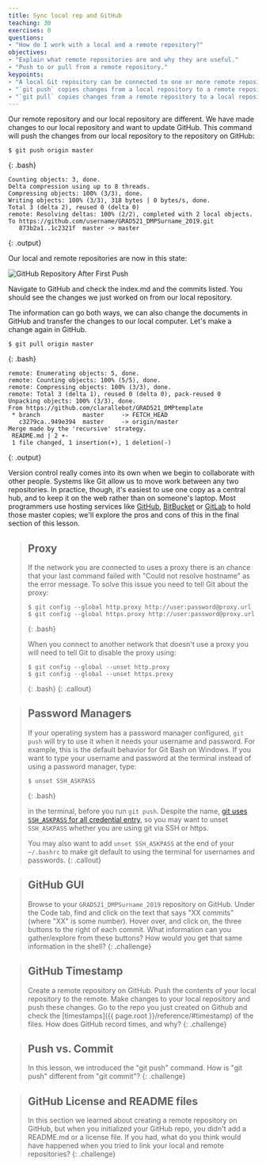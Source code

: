 ```yaml
---
title: Sync local rep and GitHub
teaching: 30
exercises: 0
questions:
- "How do I work with a local and a remote repository?"
objectives:
- "Explain what remote repositories are and why they are useful."
- "Push to or pull from a remote repository."
keypoints:
- "A local Git repository can be connected to one or more remote repositories."
- "`git push` copies changes from a local repository to a remote repository."
- "`git pull` copies changes from a remote repository to a local repository."
---
```


Our remote repository and our local repository are different. We have made changes to our local repository and want to update GitHub. This command will push the changes from our local repository to the repository on GitHub:

~~~
$ git push origin master
~~~
{: .bash}


~~~
Counting objects: 3, done.
Delta compression using up to 8 threads.
Compressing objects: 100% (3/3), done.
Writing objects: 100% (3/3), 318 bytes | 0 bytes/s, done.
Total 3 (delta 2), reused 0 (delta 0)
remote: Resolving deltas: 100% (2/2), completed with 2 local objects.
To https://github.com/username/GRAD521_DMPSurname_2019.git
   873b2a1..1c2321f  master -> master
~~~
{: .output}

Our local and remote repositories are now in this state:

![GitHub Repository After First Push](../fig/github-repo-after-first-push.svg)

Navigate to GitHub and check the index.md and the commits listed. You should see the changes we just worked on from our local repository.

The information can go both ways, we can also change the documents in GitHub and transfer the changes to our local computer. Let's make a change again in GitHub.

~~~
$ git pull origin master
~~~
{: .bash}

~~~
remote: Enumerating objects: 5, done.
remote: Counting objects: 100% (5/5), done.
remote: Compressing objects: 100% (3/3), done.
remote: Total 3 (delta 1), reused 0 (delta 0), pack-reused 0
Unpacking objects: 100% (3/3), done.
From https://github.com/clarallebot/GRAD521_DMPtemplate
 * branch            master     -> FETCH_HEAD
   c3279ca..949e394  master     -> origin/master
Merge made by the 'recursive' strategy.
 README.md | 2 +-
 1 file changed, 1 insertion(+), 1 deletion(-)
~~~
{: .output}

Version control really comes into its own when we begin to collaborate with
other people.  Systems like Git allow us to move work between any two repositories.  In
practice, though, it's easiest to use one copy as a central hub, and to keep it
on the web rather than on someone's laptop.  Most programmers use hosting
services like [GitHub](http://github.com), [BitBucket](http://bitbucket.org) or
[GitLab](http://gitlab.com/) to hold those master copies; we'll explore the pros
and cons of this in the final section of this lesson.

> ## Proxy
>
> If the network you are connected to uses a proxy there is an chance that your
> last command failed with "Could not resolve hostname" as the error message. To
> solve this issue you need to tell Git about the proxy:
>
> ~~~
> $ git config --global http.proxy http://user:password@proxy.url
> $ git config --global https.proxy http://user:password@proxy.url
> ~~~
> {: .bash}
>
> When you connect to another network that doesn't use a proxy you will need to
> tell Git to disable the proxy using:
>
> ~~~
> $ git config --global --unset http.proxy
> $ git config --global --unset https.proxy
> ~~~
> {: .bash}
{: .callout}

> ## Password Managers
>
> If your operating system has a password manager configured, `git push` will
> try to use it when it needs your username and password.  For example, this
> is the default behavior for Git Bash on Windows. If you want to type your
> username and password at the terminal instead of using a password manager,
> type:
>
> ~~~
> $ unset SSH_ASKPASS
> ~~~
> {: .bash}
>
> in the terminal, before you run `git push`.  Despite the name, [git uses
> `SSH_ASKPASS` for all credential
> entry](http://git-scm.com/docs/gitcredentials#_requesting_credentials), so
> you may want to unset `SSH_ASKPASS` whether you are using git via SSH or
> https.
>
> You may also want to add `unset SSH_ASKPASS` at the end of your `~/.bashrc`
> to make git default to using the terminal for usernames and passwords.
{: .callout}


> ## GitHub GUI
>
> Browse to your `GRAD521_DMPSurname_2019` repository on GitHub.
> Under the Code tab, find and click on the text that says "XX commits" (where "XX" is some number).
> Hover over, and click on, the three buttons to the right of each commit.
> What information can you gather/explore from these buttons?
> How would you get that same information in the shell?
{: .challenge}

> ## GitHub Timestamp
>
> Create a remote repository on GitHub.  Push the contents of your local
> repository to the remote.  Make changes to your local repository and push
> these changes.  Go to the repo you just created on Github and check the
> [timestamps]({{ page.root }}/reference/#timestamp) of the files.  How does GitHub record
> times, and why?
{: .challenge}

> ## Push vs. Commit
>
> In this lesson, we introduced the "git push" command.
> How is "git push" different from "git commit"?
{: .challenge}


> ## GitHub License and README files
>
> In this section we learned about creating a remote repository on GitHub, but when you initialized your
> GitHub repo, you didn't add a README.md or a license file. If you had, what do you think would have happened when
> you tried to link your local and remote repositories?
{: .challenge}
